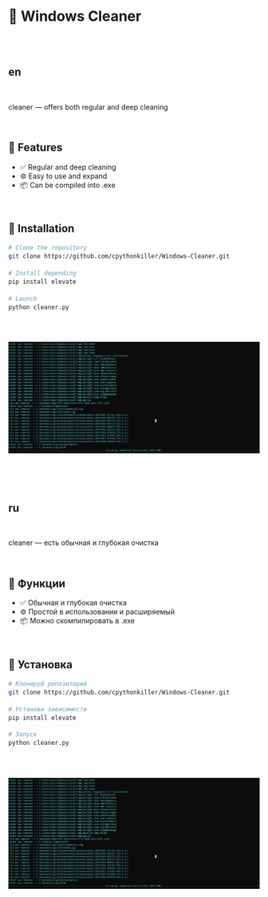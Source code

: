 # 🌟 Windows Cleaner


<br><br>


## en

<br>

cleaner — offers both regular and deep cleaning

<br>

## 🚀 Features

- ✅ Regular and deep cleaning
- ⚙️ Easy to use and expand
- 📦 Can be compiled into .exe

<br>

## 🧰 Installation

```bash
# Clone the repository
git clone https://github.com/cpythonkiller/Windows-Cleaner.git

# Install depending
pip install elevate

# Launch
python cleaner.py
```

<br><br>

![cleaner](cleaner.png)


<br><br><br>


## ru

<br>

cleaner — есть обычная и глубокая очистка

<br>

## 🚀 Функции

- ✅ Обычная и глубокая очистка
- ⚙️ Простой в использовании и расширяемый
- 📦 Можно скомпилировать в .exe

<br>

## 🧰 Установка

```bash
# Клонируй репозиторий
git clone https://github.com/cpythonkiller/Windows-Cleaner.git

# Установи зависимости
pip install elevate

# Запуск
python cleaner.py
```

<br><br>

![cleaner](cleaner.png)
